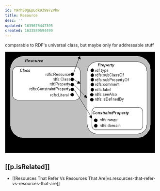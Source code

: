 ```yaml
---
id: Y9rhS0gEpLdk939972Vhw
title: Resource
desc: ''
updated: 1635675447395
created: 1633589594499
---
```



comparable to RDF's universal class, but maybe only for addressable stuff

![](/assets/images/2021-10-07-06-59-00.png)

## [[p.isRelated]]

- [[Resources That Refer Vs Resources That Are|vs.resources-that-refer-vs-resources-that-are]]
